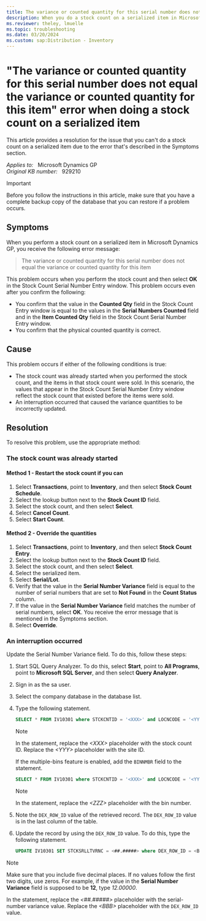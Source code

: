 ```yaml
---
title: The variance or counted quantity for this serial number does not equal the variance or counted quantity for this item error when doing stock count on serialized item 
description: When you do a stock count on a serialized item in Microsoft Dynamics GP, you receive an error that states the variance or counted quantity for this serial number does not equal the variance or counted quantity for this item. Provides a resolution.
ms.reviewer: theley, lmuelle
ms.topic: troubleshooting
ms.date: 03/20/2024
ms.custom: sap:Distribution - Inventory
---
```

# "The variance or counted quantity for this serial number does not equal the variance or counted quantity for this item" error when doing a stock count on a serialized item

This article provides a resolution for the issue that you can't do a stock count on a serialized item due to the error that's described in the Symptoms section.

_Applies to:_ &nbsp; Microsoft Dynamics GP  
_Original KB number:_ &nbsp; 929210

> [!IMPORTANT]
> Before you follow the instructions in this article, make sure that you have a complete backup copy of the database that you can restore if a problem occurs.

## Symptoms

When you perform a stock count on a serialized item in Microsoft Dynamics GP, you receive the following error message:

> The variance or counted quantity for this serial number does not equal the variance or counted quantity for this item

This problem occurs when you perform the stock count and then select **OK** in the Stock Count Serial Number Entry window. This problem occurs even after you confirm the following:

- You confirm that the value in the **Counted Qty** field in the Stock Count Entry window is equal to the values in the **Serial Numbers Counted** field and in the **Item Counted Qty** field in the Stock Count Serial Number Entry window.
- You confirm that the physical counted quantity is correct.

## Cause

This problem occurs if either of the following conditions is true:

- The stock count was already started when you performed the stock count, and the items in that stock count were sold. In this scenario, the values that appear in the Stock Count Serial Number Entry window reflect the stock count that existed before the items were sold.
- An interruption occurred that caused the variance quantities to be incorrectly updated.

## Resolution

To resolve this problem, use the appropriate method:

### The stock count was already started  

#### Method 1 - Restart the stock count if you can

1. Select **Transactions**, point to **Inventory**, and then select **Stock Count Schedule**.
2. Select the lookup button next to the **Stock Count ID** field.
3. Select the stock count, and then select **Select**.
4. Select **Cancel Count**.
5. Select **Start Count**.

#### Method 2 - Override the quantities

1. Select **Transactions**, point to **Inventory**, and then select **Stock Count Entry**.
2. Select the lookup button next to the **Stock Count ID** field.
3. Select the stock count, and then select **Select**.
4. Select the serialized item.
5. Select **Serial/Lot**.
6. Verify that the value in the **Serial Number Variance** field is equal to the number of serial numbers that are set to **Not Found** in the **Count Status** column.
7. If the value in the **Serial Number Variance** field matches the number of serial numbers, select **OK**. You receive the error message that is mentioned in the Symptoms section.
8. Select **Override**.

### An interruption occurred  

Update the Serial Number Variance field. To do this, follow these steps:

1. Start SQL Query Analyzer. To do this, select **Start**, point to **All Programs**, point to **Microsoft SQL Server**, and then select **Query Analyzer**.
2. Sign in as the sa user.
3. Select the company database in the database list.
4. Type the following statement.

   ```sql
   SELECT * FROM IV10301 where STCKCNTID = '<XXX>' and LOCNCODE = '<YYY>'
   ```

   > [!NOTE]
   > In the statement, replace the *\<XXX>* placeholder with the stock count ID. Replace the *\<YYY>* placeholder with the site ID.

   If the multiple-bins feature is enabled, add the `BINNMBR` field to the statement.

   ```sql
   SELECT * FROM IV10301 where STCKCNTID = '<XXX>' and LOCNCODE = '<YYY>' and BINNMBR = '<ZZZ>'
   ```

   > [!NOTE]
   > In the statement, replace the *\<ZZZ>* placeholder with the bin number.

5. Note the `DEX_ROW_ID` value of the retrieved record. The `DEX_ROW_ID` value is in the last column of the table.
6. Update the record by using the `DEX_ROW_ID` value. To do this, type the following statement.

   ```sql
   UPDATE IV10301 SET STCKSRLLTVRNC = <##.#####> where DEX_ROW_ID = <BBB>
   ```

> [!NOTE]
> Make sure that you include five decimal places. If no values follow the first two digits, use zeros. For example, if the value in the **Serial Number Variance** field is supposed to be **12**, type *12.00000*.
>
> In the statement, replace the *<##.#####>* placeholder with the serial-number variance value. Replace the *\<BBB>* placeholder with the `DEX_ROW_ID` value.
